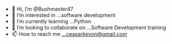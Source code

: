 - 👋 Hi, I’m @Bushmaster47
- 👀 I’m interested in ...software development 
- 🌱 I’m currently learning ...Python
- 💞️ I’m looking to collaborate on ...Software Development training
- 📫 How to reach me ...ceasarkevon@gmail.com

<!---
Bushmaster47/Bushmaster47 is a ✨ special ✨ repository because its `README.md` (this file) appears on your GitHub profile.
You can click the Preview link to take a look at your changes.
--->
